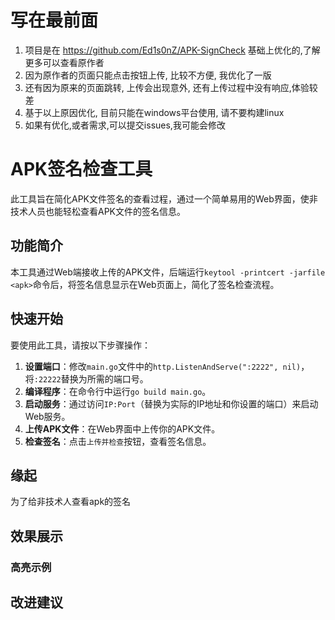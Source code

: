 # 写在最前面
1. 项目是在 https://github.com/Ed1s0nZ/APK-SignCheck 基础上优化的,了解更多可以查看原作者
2. 因为原作者的页面只能点击按钮上传, 比较不方便, 我优化了一版
3. 还有因为原来的页面跳转, 上传会出现意外, 还有上传过程中没有响应,体验较差
4. 基于以上原因优化, 目前只能在windows平台使用, 请不要构建linux
5. 如果有优化,或者需求,可以提交issues,我可能会修改

# APK签名检查工具
此工具旨在简化APK文件签名的查看过程，通过一个简单易用的Web界面，使非技术人员也能轻松查看APK文件的签名信息。

## 功能简介

本工具通过Web端接收上传的APK文件，后端运行`keytool -printcert -jarfile <apk>`命令后，将签名信息显示在Web页面上，简化了签名检查流程。

## 快速开始

要使用此工具，请按以下步骤操作：

1. **设置端口**：修改`main.go`文件中的`http.ListenAndServe(":2222", nil)`，将`:22222`替换为所需的端口号。
2. **编译程序**：在命令行中运行`go build main.go`。
3. **启动服务**：通过访问`IP:Port`（替换为实际的IP地址和你设置的端口）来启动Web服务。
4. **上传APK文件**：在Web界面中上传你的APK文件。
5. **检查签名**：点击`上传并检查`按钮，查看签名信息。

## 缘起
为了给非技术人查看apk的签名

## 效果展示

### 高亮示例

## 改进建议





